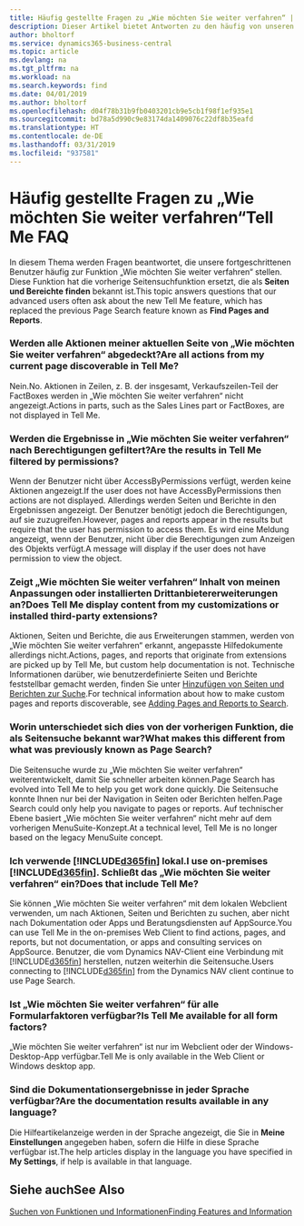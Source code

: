 ```yaml
---
title: Häufig gestellte Fragen zu „Wie möchten Sie weiter verfahren“ | Microsoft Docs
description: Dieser Artikel bietet Antworten zu den häufig von unseren Partner und Debitoren über „Wie möchten Sie weiter verfahren“ gestellten Fragen.
author: bholtorf
ms.service: dynamics365-business-central
ms.topic: article
ms.devlang: na
ms.tgt_pltfrm: na
ms.workload: na
ms.search.keywords: find
ms.date: 04/01/2019
ms.author: bholtorf
ms.openlocfilehash: d04f78b31b9fb0403201cb9e5cb1f98f1ef935e1
ms.sourcegitcommit: bd78a5d990c9e83174da1409076c22df8b35eafd
ms.translationtype: HT
ms.contentlocale: de-DE
ms.lasthandoff: 03/31/2019
ms.locfileid: "937581"
---
```

# <a name="tell-me-faq"></a><span data-ttu-id="cdc10-103">Häufig gestellte Fragen zu „Wie möchten Sie weiter verfahren“</span><span class="sxs-lookup"><span data-stu-id="cdc10-103">Tell Me FAQ</span></span>
<span data-ttu-id="cdc10-104">In diesem Thema werden Fragen beantwortet, die unsere fortgeschrittenen Benutzer häufig zur Funktion „Wie möchten Sie weiter verfahren“ stellen. Diese Funktion hat die vorherige Seitensuchfunktion ersetzt, die als **Seiten und Bereichte finden** bekannt ist.</span><span class="sxs-lookup"><span data-stu-id="cdc10-104">This topic answers questions that our advanced users often ask about the new Tell Me feature, which has replaced the previous Page Search feature known as **Find Pages and Reports**.</span></span>

### <a name="are-all-actions-from-my-current-page-discoverable-in-tell-me"></a><span data-ttu-id="cdc10-105">Werden alle Aktionen meiner aktuellen Seite von „Wie möchten Sie weiter verfahren“ abgedeckt?</span><span class="sxs-lookup"><span data-stu-id="cdc10-105">Are all actions from my current page discoverable in Tell Me?</span></span>
<span data-ttu-id="cdc10-106">Nein.</span><span class="sxs-lookup"><span data-stu-id="cdc10-106">No.</span></span> <span data-ttu-id="cdc10-107">Aktionen in Zeilen, z. B. der insgesamt, Verkaufszeilen-Teil der FactBoxes werden in „Wie möchten Sie weiter verfahren“ nicht angezeigt.</span><span class="sxs-lookup"><span data-stu-id="cdc10-107">Actions in parts, such as the Sales Lines part or FactBoxes, are not displayed in Tell Me.</span></span>

### <a name="are-the-results-in-tell-me-filtered-by-permissions"></a><span data-ttu-id="cdc10-108">Werden die Ergebnisse in „Wie möchten Sie weiter verfahren“ nach Berechtigungen gefiltert?</span><span class="sxs-lookup"><span data-stu-id="cdc10-108">Are the results in Tell Me filtered by permissions?</span></span>
<span data-ttu-id="cdc10-109">Wenn der Benutzer nicht über AccessByPermissions verfügt, werden keine Aktionen angezeigt.</span><span class="sxs-lookup"><span data-stu-id="cdc10-109">If the user does not have AccessByPermissions then actions are not displayed.</span></span> <span data-ttu-id="cdc10-110">Allerdings werden Seiten und Berichte in den Ergebnissen angezeigt. Der Benutzer benötigt jedoch die Berechtigungen, auf sie zuzugreifen.</span><span class="sxs-lookup"><span data-stu-id="cdc10-110">However, pages and reports appear in the results but require that the user has permission to access them.</span></span> <span data-ttu-id="cdc10-111">Es wird eine Meldung angezeigt, wenn der Benutzer, nicht über die Berechtigungen zum Anzeigen des Objekts verfügt.</span><span class="sxs-lookup"><span data-stu-id="cdc10-111">A message will display if the user does not have permission to view the object.</span></span>

### <a name="does-tell-me-display-content-from-my-customizations-or-installed-third-party-extensions"></a><span data-ttu-id="cdc10-112">Zeigt „Wie möchten Sie weiter verfahren“ Inhalt von meinen Anpassungen oder installierten Drittanbietererweiterungen an?</span><span class="sxs-lookup"><span data-stu-id="cdc10-112">Does Tell Me display content from my customizations or installed third-party extensions?</span></span>
<span data-ttu-id="cdc10-113">Aktionen, Seiten und Berichte, die aus Erweiterungen stammen, werden von „Wie möchten Sie weiter verfahren“ erkannt, angepasste Hilfedokumente allerdings nicht.</span><span class="sxs-lookup"><span data-stu-id="cdc10-113">Actions, pages, and reports that originate from extensions are picked up by Tell Me, but custom help documentation is not.</span></span> <span data-ttu-id="cdc10-114">Technische Informationen darüber, wie benutzerdefinierte Seiten und Berichte feststellbar gemacht werden, finden Sie unter [Hinzufügen von Seiten und Berichten zur Suche](/dynamics365/business-central/dev-itpro/developer/devenv-al-menusuite-functionality).</span><span class="sxs-lookup"><span data-stu-id="cdc10-114">For technical information about how to make custom pages and reports discoverable, see [Adding Pages and Reports to Search](/dynamics365/business-central/dev-itpro/developer/devenv-al-menusuite-functionality).</span></span>

### <a name="what-makes-this-different-from-what-was-previously-known-as-page-search"></a><span data-ttu-id="cdc10-115">Worin unterschiedet sich dies von der vorherigen Funktion, die als Seitensuche bekannt war?</span><span class="sxs-lookup"><span data-stu-id="cdc10-115">What makes this different from what was previously known as Page Search?</span></span>
<span data-ttu-id="cdc10-116">Die Seitensuche wurde zu „Wie möchten Sie weiter verfahren“ weiterentwickelt, damit Sie schneller arbeiten können.</span><span class="sxs-lookup"><span data-stu-id="cdc10-116">Page Search has evolved into Tell Me to help you get work done quickly.</span></span> <span data-ttu-id="cdc10-117">Die Seitensuche konnte Ihnen nur bei der Navigation in Seiten oder Berichten helfen.</span><span class="sxs-lookup"><span data-stu-id="cdc10-117">Page Search could only help you navigate to pages or reports.</span></span> <span data-ttu-id="cdc10-118">Auf technischer Ebene basiert „Wie möchten Sie weiter verfahren“ nicht mehr auf dem vorherigen MenuSuite-Konzept.</span><span class="sxs-lookup"><span data-stu-id="cdc10-118">At a technical level, Tell Me is no longer based on the legacy MenuSuite concept.</span></span>

### <a name="i-use-on-premises-included365finincludesd365finmdmd-does-that-include-tell-me"></a><span data-ttu-id="cdc10-119">Ich verwende [!INCLUDE[d365fin](includes/d365fin_md.md)] lokal.</span><span class="sxs-lookup"><span data-stu-id="cdc10-119">I use on-premises [!INCLUDE[d365fin](includes/d365fin_md.md)].</span></span> <span data-ttu-id="cdc10-120">Schließt das „Wie möchten Sie weiter verfahren“ ein?</span><span class="sxs-lookup"><span data-stu-id="cdc10-120">Does that include Tell Me?</span></span>
<span data-ttu-id="cdc10-121">Sie können „Wie möchten Sie weiter verfahren“ mit dem lokalen Webclient verwenden, um nach Aktionen, Seiten und Berichten zu suchen, aber nicht nach Dokumentation oder Apps und Beratungsdiensten auf AppSource.</span><span class="sxs-lookup"><span data-stu-id="cdc10-121">You can use Tell Me in the on-premises Web Client to find actions, pages, and reports, but not documentation, or apps and consulting services on AppSource.</span></span> <span data-ttu-id="cdc10-122">Benutzer, die vom Dynamics NAV-Client eine Verbindung mit [!INCLUDE[d365fin](includes/d365fin_md.md)] herstellen, nutzen weiterhin die Seitensuche.</span><span class="sxs-lookup"><span data-stu-id="cdc10-122">Users connecting to [!INCLUDE[d365fin](includes/d365fin_md.md)] from the Dynamics NAV client continue to use Page Search.</span></span>

### <a name="is-tell-me-available-for-all-form-factors"></a><span data-ttu-id="cdc10-123">Ist „Wie möchten Sie weiter verfahren“ für alle Formularfaktoren verfügbar?</span><span class="sxs-lookup"><span data-stu-id="cdc10-123">Is Tell Me available for all form factors?</span></span>
<span data-ttu-id="cdc10-124">„Wie möchten Sie weiter verfahren“ ist nur im Webclient oder der Windows-Desktop-App verfügbar.</span><span class="sxs-lookup"><span data-stu-id="cdc10-124">Tell Me is only available in the Web Client or Windows desktop app.</span></span>

### <a name="are-the-documentation-results-available-in-any-language"></a><span data-ttu-id="cdc10-125">Sind die Dokumentationsergebnisse in jeder Sprache verfügbar?</span><span class="sxs-lookup"><span data-stu-id="cdc10-125">Are the documentation results available in any language?</span></span>
<span data-ttu-id="cdc10-126">Die Hilfeartikelanzeige werden in der Sprache angezeigt, die Sie in **Meine Einstellungen** angegeben haben, sofern die Hilfe in diese Sprache verfügbar ist.</span><span class="sxs-lookup"><span data-stu-id="cdc10-126">The help articles display in the language you have specified in **My Settings**, if help is available in that language.</span></span>

## <a name="see-also"></a><span data-ttu-id="cdc10-127">Siehe auch</span><span class="sxs-lookup"><span data-stu-id="cdc10-127">See Also</span></span>  
[<span data-ttu-id="cdc10-128">Suchen von Funktionen und Informationen</span><span class="sxs-lookup"><span data-stu-id="cdc10-128">Finding Features and Information</span></span>](ui-search.md)
